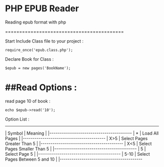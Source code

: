 PHP EPUB Reader
===============

Reading epub format with php

==========================================

Start Include Class file to your project :

    require_once('epub.class.php');


Declare Book for Class :

    $epub = new pages('BookName');
    
##Read Options :
================

read page 10 of book :

    echo $epub->read('10');
    
Option List :

-------------------------------------------
| Symbol  | Meaning                       |
|------------------------------------------
|    *    | Load All Pages                |
|------------------------------------------
|   X>5   | Select Pages Greater Than 5   |
|------------------------------------------
|   X<5   | Select Pages Smaller Than 5   |
|------------------------------------------
|    5    | Select Page 5                 |
|------------------------------------------
|   5-10  | Select Pages Between 5 and 10 |
|------------------------------------------


    

